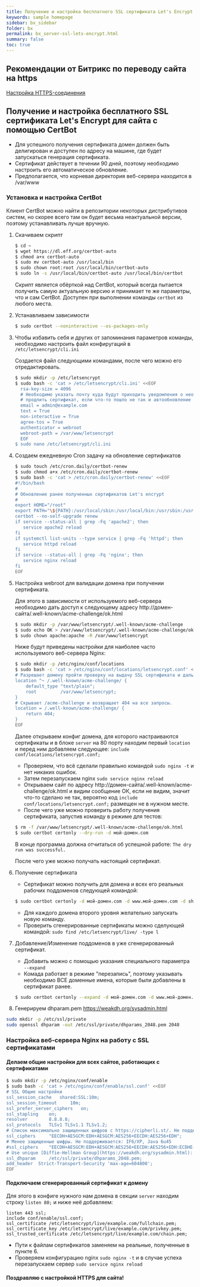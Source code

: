```yaml
---
title: Получение и настройка бесплатного SSL сертификата Let's Encrypt для сайта с помощью CertBot
keywords: sample homepage
sidebar: bx_sidebar
folder: bx
permalink: bx_server-ssl-lets-encrypt.html
summary: false
toc: true
---
```


## Рекомендации от Битрикс по переводу сайта на https

[Настройка HTTPS-соединения](https://dev.1c-bitrix.ru/learning/course/index.php?COURSE_ID=35&LESSON_ID=3261&LESSON_PATH=3906.4493.4829.3261)

## Получение и настройка бесплатного SSL сертификата Let's Encrypt для сайта с помощью CertBot
- Для успешного получения сертификата домен должен быть делигирован и доступен по адресу на машине, где будет запускаться генерация сертификата.
- Сертификат действует в течении 90 дней, поэтому необходимо настроить его автоматическое обновление.
- Предполагается, что корневая директория веб-сервера находится в /var/www

### Установка и настройка CertBot
Клиент CertBot можно найти в репозитории некоторых дистрибутивов систем, но скорее всего там он будет весьма неактуальной версии, поэтому устанавливать лучше вручную.

1. Скачиваем скрипт
    ```bash
    $ cd ~
    $ wget https://dl.eff.org/certbot-auto
    $ chmod a+x certbot-auto
    $ sudo mv certbot-auto /usr/local/bin
    $ sudo chown root:root /usr/local/bin/certbot-auto
    $ sudo ln -s /usr/local/bin/certbot-auto /usr/local/bin/certbot
    ```
    Скрипт является обёрткой над CertBot, который всегда пытается получить самую актуальную версию и принимает те же параметры, что и сам CertBot. Доступен при выполнении команды `certbot` из любого места.
2. Устанавливаем зависимости
    ```bash
    $ sudo certbot --noninteractive --os-packages-only
    ```
3. Чтобы избавить себя и других от запоминания параметров команды, необходимо настроить файл конфиругаций в `/etc/letsencrypt/cli.ini`

    Создается файл следующими командами, после чего можно его отредактировать.
     ```bash
     $ sudo mkdir -p /etc/letsencrypt
     $ sudo bash -c 'cat > /etc/letsencrypt/cli.ini' <<EOF
       rsa-key-size = 4096
       # Необходимо указать почту куда будут приходить уведомления о необходимости
       # продлить сертификат, если что-то пошло не так и автообновление не сработало.
       email = admin@example.com
       text = True
       non-interactive = True
       agree-tos = True
       authenticator = webroot
       webroot-path = /var/www/letsencrypt
       EOF
     $ sudo nano /etc/letsencrypt/cli.ini
     ```
4. Создаем ежедневную Cron задачу на обновление сертификатов
    ```bash
    $ sudo touch /etc/cron.daily/certbot-renew
    $ sudo chmod a+x /etc/cron.daily/certbot-renew
    $ sudo bash -c 'cat > /etc/cron.daily/certbot-renew' <<EOF
    #!/bin/bash
    #
    # Обновление ранее полученных сертификатов Let's encrypt
    #
    export HOME="/root"
    export PATH="\${PATH}:/usr/local/sbin:/usr/local/bin:/usr/sbin:/usr/bin:/sbin:/bin"
    certbot --no-self-upgrade renew
    if service --status-all | grep -Fq 'apache2'; then
       service apache2 reload
    fi
    if systemctl list-units --type service | grep -Fq 'httpd'; then
       service httpd reload
    fi
    if service --status-all | grep -Fq 'nginx'; then
       service nginx reload
    fi
    EOF
    ```
5. Настройка webroot для валидации домена при получении сертификата.

    Для этого в зависимости от используемого веб-сервера необходимо дать доступ к следующему адресу http://домен-сайта/.well-known/acme-challenge/ok.html
    ```bash
    $ sudo mkdir -p /var/www/letsencrypt/.well-known/acme-challenge
    $ sudo echo OK > /var/www/letsencrypt/.well-known/acme-challenge/ok.html
    $ sudo chown apache:apache -R /var/www/letsencrypt
    ```
    Ниже будут приведены настройки для наиболее часто используемого веб-сервера Nginx:
    ```bash
    $ sudo mkdir -p /etc/nginx/conf/locations
    $ sudo bash -c 'cat > /etc/nginx/conf/locations/letsencrypt.conf' <<EOF
    # Разрешает домену пройти проверку на выдачу SSL сертификата и дальнейшее его продление
    location ^~ /.well-known/acme-challenge/ {
        default_type "text/plain";
        root         /var/www/letsencrypt;
    }
    # Скрывает /acme-challenge и возвращает 404 на все запросы.
    location = /.well-known/acme-challenge/ {
        return 404;
    }
    EOF
    ```
    Далее открываем конфиг домена, для которого настраиваются сертификаты и в блоке `server` на 80 порту находим первый `location` и перед ним добавляем следующее: `include conf/locations/letsencrypt.conf;`
    - Проверяем, что всё сделали правильно командой `sudo nginx -t` и нет никаких ошибок.
    - Затем перезапускаем nginx `sudo service nginx reload`
    - Открываем сайт по адресу http://домен-сайта/.well-known/acme-challenge/ok.html и видим сообщение ОК, если не видим, значит что-то сделано не так, вероятно код `include conf/locations/letsencrypt.conf;` размещен не в нужном месте.
    - После чего уже можно проверить работу получения сертификата, запустив команду в режиме для тестов:

    ```bash
    $ rm -f /var/www/letsencrypt/.well-known/acme-challenge/ok.html
    $ sudo certbot certonly --dry-run -d мой-домен.com
    ```
    В конце программа должна отчитаться об успешной работе: `The dry run was successful.`
    
    После чего уже можно получать настоящий сертификат.

6. Получение сертификата
    - Сертификат можно получить для домена и всех его реальных рабочих поддоменов следующей командой:
    ```bash
    $ sudo certbot certonly -d мой-домен.com -d www.мой-домен.com -d shop.мой-домен.com
    ```
    - Для каждого домена второго уровня желательно запускать новую команду.
    - Проверить сгенерированные сертификаты можно сделующей командой: `sudo find /etc/letsencrypt/live/ -type l`

7. Добавление/Изменение поддоменов в уже сгенерированный сертификат.
    - Добавить можно с помощью указания специального параметра `--expand`
    - Комада работает в режиме "перезапись", поэтому указывать необходимо ВСЕ доменные имена, которые были добавлены в сертификат ранее.
    ```bash
    $ sudo certbot certonly --expand -d мой-домен.com -d www.мой-домен.com -d shop.мой-домен.com
    ```

8. Генерируем dhparam.pem <https://weakdh.org/sysadmin.html>
```bash
sudo mkdir -p /etc/ssl/private
sudo openssl dhparam -out /etc/ssl/private/dhparams_2048.pem 2048
```
### Настройка веб-сервера Nginx на работу с SSL сертификатами

#### Делаем общие настройки для всех сайтов, работающих с сертификатами
```bash
$ sudo mkdir -p /etc/nginx/conf/enable
$ sudo bash -c 'cat > /etc/nginx/conf/enable/ssl.conf' <<EOF
# SSL Общие настройки
ssl_session_cache	shared:SSL:10m;
ssl_session_timeout     10m;
ssl_prefer_server_ciphers   on;
ssl_stapling    on;
resolver        8.8.8.8;
ssl_protocols   TLSv1 TLSv1.1 TLSv1.2;
# Список максимально защищенных шифров с https://cipherli.st/. Не поддерживаются некоторые клиенты: IF6/XP, IE8/XP, Java 6u45, Java 7u25, OpenSSL 0.9.8y
ssl_ciphers     "EECDH+AESGCM:EDH+AESGCM:AES256+EECDH:AES256+EDH";
# Менее защищенные шифры. Не поддерживается: IF6/XP, Java 6u45
#ssl_ciphers    "EECDH+AESGCM:EDH+AESGCM:AES256+EECDH:AES256+EDH:ECDHE-RSA-AES128-GCM-SHA384:ECDHE-RSA-AES128-GCM-SHA256:ECDHE-RSA-AES128-GCM-SHA128:DHE-RS$
# Use unique [Diffie-Hellman Group](https://weakdh.org/sysadmin.html): `openssl dhparam -out dhparams.pem 2048`
ssl_dhparam     /etc/ssl/private/dhparams_2048.pem;
add_header	Strict-Transport-Security 'max-age=604800';
EOF
```

#### Подключаем сгенерированный сертификат к домену
Для этого в конфиге нужного нам домена в секции `server` находим строку `listen 80;` и ниже неё добавляем:
```text
listen 443 ssl;
include conf/enable/ssl.conf;
ssl_certificate /etc/letsencrypt/live/example.com/fullchain.pem;
ssl_certificate_key /etc/letsencrypt/live/example.com/privkey.pem;
ssl_trusted_certificate /etc/letsencrypt/live/example.com/chain.pem;
```
- Пути к файлам сертификатов заменяем на реальные, полученные в пункте 6.
- Проверяем конфигурацию nginx `sudo nginx -t` и в случае успеха перезапускаем сервер `sudo service nginx reload`

#### Поздравляю с настройкой HTTPS для сайта!
